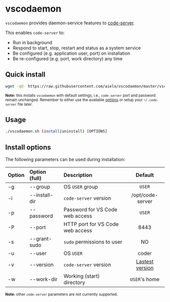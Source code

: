 # vscodaemon
`vscodaemon` provides daemon-service features to [code-server](https://github.com/cdr/code-server).

This enables `code-server` to:
- Run in background
- Respond to start, stop, restart and status as a system service
- Be configured (e.g. application user, port) on installation
- Be re-configured (e.g. port, work directory) any time

## Quick install
```sh
wget -qO- https://raw.githubusercontent.com/aielo/vscodaemon/master/vscodaemon.sh | bash -s install
```
<sub>**Note:** this installs `vscodaemon` with default settings, i.e., `code-server` port and password remain unchanged. Remember to either use the available [options](#Usage) or setup your `~/.code-server` file later.</sub>

## Usage
```sh
./vscodaemon.sh (install|uninstall) [OPTIONS]
```

## Install options

The following parameters can be used during installation:

| Option            | Option (full)            | Description                      | Default           |
| :---              | :---                     | :---                             | :---:             |
| -g                | --group                  | OS `USER` group                  | `USER`            |
| -i                | --install-dir            | `code-server` version            | /opt/code-server  |
| -p                | --password               | Password for VS Code web access  | `USER`            |
| -P                | --port                   | HTTP port for VS Code web access | 8443              |
| -s                | --grant-sudo             | `sudo` permissions to user       | NO                |
| -u                | --user                   | OS `USER`                        | coder             |
| -v                | --version                | `code-server` version            | [Lastest version](https://github.com/cdr/code-server/releases/latest) |
| -w                | --work-dir               | Working (start) directory        | `USER`'s home     |

<sub>**Note:** other `code-server` parameters are not currently supported.</sub>
